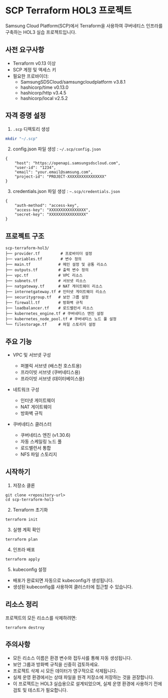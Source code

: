 # SCP Terraform HOL3 프로젝트

Samsung Cloud Platform(SCP)에서 Terraform을 사용하여 쿠버네티스 인프라를 구축하는 HOL3 실습 프로젝트입니다.

## 사전 요구사항

- Terraform v0.13 이상
- SCP 계정 및 액세스 키
- 필요한 프로바이더:
  - SamsungSDSCloud/samsungcloudplatform v3.8.1
  - hashicorp/time v0.13.0
  - hashicorp/http v3.4.5
  - hashicorp/local v2.5.2

## 자격 증명 설정

1. `.scp` 디렉토리 생성
```bash
mkdir "~/.scp"
```
2. config.json 파일 생성 : `~/.scp/config.json`
```
{
    "host": "https://openapi.samsungsdscloud.com",
    "user-id": "1234",
    "email": "your.email@samsung.com",
    "project-id": "PROJECT-XXXXXXXXXXXXXXXX"
}
```
3. credentials.json 파일 생성 : `~.scp/credentials.json`
```
{
    "auth-method": "access-key",
    "access-key": "XXXXXXXXXXXXXXXX",
    "secret-key": "XXXXXXXXXXXXXXXX"
}
```

## 프로젝트 구조
```
scp-terraform-hol3/
├── provider.tf         # 프로바이더 설정
├── variables.tf        # 변수 정의
├── main.tf            # 메인 설정 및 공통 리소스
├── outputs.tf         # 출력 변수 정의
├── vpc.tf             # VPC 리소스
├── subnets.tf         # 서브넷 리소스
├── natgateway.tf      # NAT 게이트웨이 리소스
├── internetgateway.tf # 인터넷 게이트웨이 리소스
├── securitygroup.tf   # 보안 그룹 설정
├── firewall.tf        # 방화벽 규칙
├── loadbalancer.tf    # 로드밸런서 리소스
├── kubernetes_engine.tf # 쿠버네티스 엔진 설정
├── kubernetes_node_pool.tf # 쿠버네티스 노드 풀 설정
└── filestorage.tf     # 파일 스토리지 설정
```

## 주요 기능
- VPC 및 서브넷 구성
  - 퍼블릭 서브넷 (배스천 호스트용)
  - 프라이빗 서브넷 (쿠버네티스용)
  - 프라이빗 서브넷 (데이터베이스용)

- 네트워크 구성
  - 인터넷 게이트웨이
  - NAT 게이트웨이
  - 방화벽 규칙

- 쿠버네티스 클러스터  
  - 쿠버네티스 엔진 (v1.30.6)
  - 자동 스케일링 노드 풀
  - 로드밸런서 통합
  - NFS 파일 스토리지

## 시작하기
1. 저장소 클론
```
git clone <repository-url>
cd scp-terraform-hol3
```
2. Terraform 초기화
```
terraform init
```
3. 실행 계획 확인
```
terraform plan
```
4. 인프라 배포
```
terraform apply
```
5. kubeconfig 설정
- 배포가 완료되면 자동으로 kubeconfig가 생성됩니다.
- 생성된 kubeconfig를 사용하여 클러스터에 접근할 수 있습니다.
## 리소스 정리
프로젝트의 모든 리소스를 삭제하려면:
```
terraform destroy
``` 

## 주의사항
- 모든 리소스 이름은 환경 변수와 접두사를 통해 자동 생성됩니다.
- 보안 그룹과 방화벽 규칙을 신중히 검토하세요.
- 프로젝트 삭제 시 모든 데이터가 영구적으로 삭제됩니다.
- 실제 운영 환경에서는 상태 파일을 원격 저장소에 저장하는 것을 권장합니다.
- 이 프로젝트는 HOL3 실습용으로 설계되었으며, 실제 운영 환경에 사용하기 전에 검토 및 테스트가 필요합니다.

